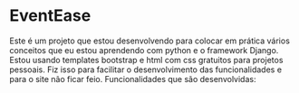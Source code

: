 # EventEase
Este é um projeto que estou desenvolvendo para colocar em prática vários conceitos que eu estou aprendendo com python e o framework Django.
Estou usando templates bootstrap e html com css gratuitos para projetos pessoais. Fiz isso para facilitar o desenvolvimento das funcionalidades e para o site não ficar feio.
Funcionalidades que são desenvolvidas:
